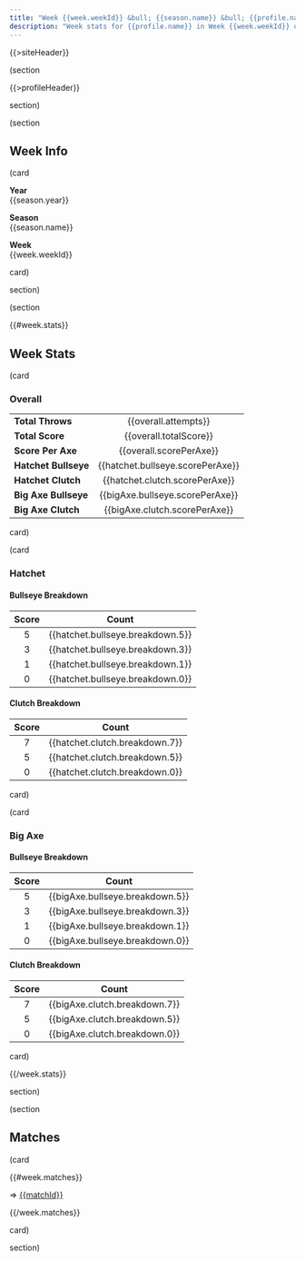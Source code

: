 ```yaml
---
title: "Week {{week.weekId}} &bull; {{season.name}} &bull; {{profile.name}}"
description: "Week stats for {{profile.name}} in Week {{week.weekId}} of {{season.name}}"
---
```


{{>siteHeader}}

(section

{{>profileHeader}}

section)

(section

## Week Info

(card

**Year**\
{{season.year}}

**Season**\
{{season.name}}

**Week**\
{{week.weekId}}

card)

section)

(section

{{#week.stats}}

## Week Stats

(card

### Overall

|                      |                                  |
|:---------------------|:--------------------------------:|
| **Total Throws**     | {{overall.attempts}}             |
| **Total Score**      | {{overall.totalScore}}           |
| **Score Per Axe**    | {{overall.scorePerAxe}}          |
| **Hatchet Bullseye** | {{hatchet.bullseye.scorePerAxe}} |
| **Hatchet Clutch**   | {{hatchet.clutch.scorePerAxe}}   |
| **Big Axe Bullseye** | {{bigAxe.bullseye.scorePerAxe}}  |
| **Big Axe Clutch**   | {{bigAxe.clutch.scorePerAxe}}    |

card)

(card

### Hatchet

#### Bullseye Breakdown

| Score | Count |
|:-----:|:-----:|
| 5 | {{hatchet.bullseye.breakdown.5}} |
| 3 | {{hatchet.bullseye.breakdown.3}} |
| 1 | {{hatchet.bullseye.breakdown.1}} |
| 0 | {{hatchet.bullseye.breakdown.0}} |

#### Clutch Breakdown

| Score | Count |
|:-----:|:-----:|
| 7 | {{hatchet.clutch.breakdown.7}} |
| 5 | {{hatchet.clutch.breakdown.5}} |
| 0 | {{hatchet.clutch.breakdown.0}} |

card)

(card

### Big Axe

#### Bullseye Breakdown

| Score | Count |
|:-----:|:-----:|
| 5 | {{bigAxe.bullseye.breakdown.5}} |
| 3 | {{bigAxe.bullseye.breakdown.3}} |
| 1 | {{bigAxe.bullseye.breakdown.1}} |
| 0 | {{bigAxe.bullseye.breakdown.0}} |

#### Clutch Breakdown

| Score | Count |
|:-----:|:-----:|
| 7 | {{bigAxe.clutch.breakdown.7}} |
| 5 | {{bigAxe.clutch.breakdown.5}} |
| 0 | {{bigAxe.clutch.breakdown.0}} |

card)

{{/week.stats}}

section)

(section

## Matches

(card

{{#week.matches}}

=> [{{matchId}}](/{{profile.profileId}}/m/{{matchId}})

{{/week.matches}}

card)

section)